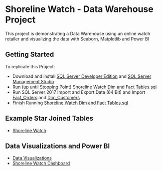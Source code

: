 # Shoreline Watch - Data Warehouse Project
This project is demonstrating a Data Warehouse using an online watch retailer and visualizing the data with Seaborn, Matplotlib and Power BI 

## Getting Started
To replicate this Project: 
* Download and install [SQL Server Developer Edition](https://www.microsoft.com/en-us/sql-server/sql-server-downloads) and [SQL Server Management Studio](https://docs.microsoft.com/en-us/sql/ssms/download-sql-server-management-studio-ssms?view=sql-server-2017) 
* Run (up until Stopping Point) [Shoreline Watch Dim and Fact Tables.sql](https://github.com/CentsOfFate/Shoreline-Watch/blob/master/Files/Shoreline%20Watch%20Dim%20and%20Fact%20Tables.sql)
* Run SQL Server 2017 Import and Export Data (64 Bit) and Import [Fact_Orders](https://github.com/CentsOfFate/Shoreline-Watch/blob/master/Files/Fact_Orders.xlsx) and [Dim_Customers](https://github.com/CentsOfFate/Shoreline-Watch/blob/master/Files/Dim_Customers.xlsx)
* Finish Running [Shoreline Watch Dim and Fact Tables.sql](https://github.com/CentsOfFate/Shoreline-Watch/blob/master/Files/Shoreline%20Watch%20Dim%20and%20Fact%20Tables.sql)

## Example Star Joined Tables
* [Shoreline Watch](https://github.com/CentsOfFate/Shoreline-Watch/blob/master/Files/Shoreline%20Watches.xlsx)

## Data Visualizations and Power BI
* [Data Visualizations](https://github.com/CentsOfFate/Shoreline-Watch/blob/master/Files/Shoreline%20Watch%20Data%20Visualizations.ipynb)
* [Shoreline Watch Dashboard](https://app.powerbigov.us/view?r=eyJrIjoiMGE0MTcxOGEtMTA5MC00MDFhLThmY2YtMmYzNGViYTEwOTc0IiwidCI6IjcwYWY1NDdjLTY5YWItNDE2ZC1iNGE2LTU0M2I1Y2U1MmI5OSJ9)

